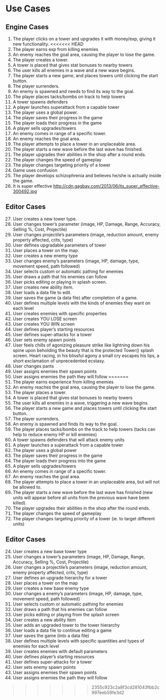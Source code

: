 Use Cases
===

Engine Cases
---
1. The player clicks on a tower and upgrades it with money/exp, giving it new functionality.
<<<<<<< HEAD
2. The player earns exp from killing enemies
3. An enemy reaches the goal area, causing the player to lose the game.
4. The player creates a tower.
5. A tower is placed that gives stat bonuses to nearby towers
6. The user kills all enemies in a wave and a new wave begins.
7. The player starts a new game, and places towers until clicking the start button.
8. The player surrenders.
9. An enemy is spawned and needs to find its way to the goal.
10. The player places tacks/bombs on track to help towers
11. A tower spawns defenders
12. A player launches superattack from a capable tower
13. The player uses a global power.
14. The player saves their progress in the game
15. The player loads their progress in the game
16. A player sells upgrades/towers
17. An enemy comes in range of a specific tower.
18. An enemy reaches the goal area.
19. The player attempts to place a tower in an unplaceable area.
20. The player starts a new wave before the last wave has finished.
21. The player upgrades their abilities in the shop after a round ends.
22. The player changes the speed of gameplay
23. The player changes targeting priority of a tower
24. Game uses confusion
25. The player develops schizophrenia and believes he/she is actually inside the game.
26. It is super effective
http://cdn.gagbay.com/2013/06/its_super_effective-300492.jpg

Editor Cases
---
27. User creates a new tower type.
28. User changes tower’s parameter (image, HP, Damage, Range, Accuracy, Selling %, Cost, Projectile)
29. User changes projectile’s parameters (image, reduction amount, enemy property affected, crits, type)
30. User defines upgradable parameters of tower
31. User places a tower on the map.
32. User creates a new enemy type
33. User changes enemy’s parameters (image, HP, damage, type, movement speed, path followed)
34. User selects custom or automatic pathing for enemies
35. User draws a path that his enemies can follow
36. User picks editing or playing in splash screen.
37. User creates new ability item.
38. User loads a data file to edit.
39. User saves the game (a data file) after completion of a game.
40. User defines multiple levels with the kinds of enemies they want on each level
41. User creates enemies with specific properties
42. User creates YOU LOSE screen
43. User creates YOU WIN screen
44. User defines player’s starting resources
45. User defines super-attacks for a tower
46. User sets enemy spawn points
47. User feels chills of agonizing pleasure strike like lightning down his spine upon beholding the beauty that is the protected Tower() splash screen.  Heart racing, in his blissful agony a small cry escapes his lips, a short exclamation of unprecedented ecstasy.
48. User changes pants
49. User assigns enemies their spawn points
50. User assigns enemies the path they will follow
=======
2. The player earns experience from killing enemies
3. An enemy reaches the goal area, causing the player to lose the game.
4. The player places a tower.
5. A tower is placed that gives stat bonuses to nearby towers
6. The user kills all enemies in a wave, triggering a new wave begins.
7. The player starts a new game and places towers until clicking the start button.
8. The player surrenders.
9. An enemy is spawned and finds its way to the goal.
10. The player places tacks/bombs on the track to help towers (tacks can help to reduce enemy HP or kill enemies)
11. A tower spawns defenders that will attack enemy units
12. A player launches a superattack from a capable tower
13. The player uses a global power
14. The player saves their progress in the game
15. The player loads their progress into the game
16. A player sells upgrades/towers
17. An enemy comes in range of a specific tower.
18. An enemy reaches the goal area.
19. The player attempts to place a tower in an unplaceable area, but will not be allowed to. 
20. The player starts a new wave before the last wave has finished (new units will appear before all units from the previous wave have been killed).
21. The player upgrades their abilities in the shop after the round ends.
22. The player changes the speed of gameplay
23. The player changes targeting priority of a tower (ie. to target different units)

Editor Cases
---
24. User creates a new base tower type
25. User changes a tower’s parameters (image, HP, Damage, Range, Accuracy, Selling %, Cost, Projectile)
26. User changes a projectile’s parameters (image, reduction amount, enemy property affected, crits, type)
27. User defines an upgrade hierarchy for a tower
28. User places a tower on the map
29. User creates a new base enemy type
30. User changes a enemy’s parameters (image, HP, damage, type, movement speed, path followed)
31. User selects custom or automatic pathing for enemies
32. User draws a path that his enemies can follow
33. User picks editing or playing from the splash screen
34. User creates a new ability item
35. User adds an upgraded tower to the tower hierarchy
36. User loads a data file to continue editing a game
37. User saves the game (into a data file)
38. User defines multiple levels with specific quantities and types of enemies for each level
39. User creates enemies with default parameters
40. User defines player’s starting resources
41. User defines super-attacks for a tower
42. User sets enemy spawn points
43. User assigns enemies their spawn points
44. User assigns enemies the path they will follow
>>>>>>> 2355c923c2a8f3cd281043fbb2c997eeb59fe3d2
